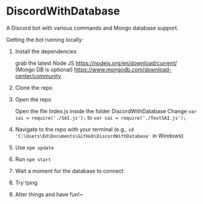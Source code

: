 # DiscordWithDatabase
A Discord bot with various commands and Mongo database support.

Getting the bot running locally:

1. Install the dependencies

   grab the latest Node JS 
   https://nodejs.org/en/download/current/
   (Mongo DB is optional)
   https://www.mongodb.com/download-center/community

2. Clone the repo

3. Open the repo

   Open the file Index.js inside the folder DiscordWithDatabase
   Change `var sai = require('./SAI.js');`
   to `var sai = require('./TestSAI.js');`

4. Navigate to the repo with your terminal (e.g., `cd 'C:\Users\Ed\Documents\GitHub\DiscordWithDatabase'` in Windows) 

5. Use `npm update`

6. Run `npm start`

7. Wait a moment for the database to connect

8. Try !ping

9. Alter things and have fun!~ 